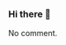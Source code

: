 ### Hi there 👋

<!--
**ChickenHacker12/ChickenHacker12** is a ✨ _special_ ✨ repository because its `README.md` (this file) appears on your GitHub profile.
-->

No comment.
